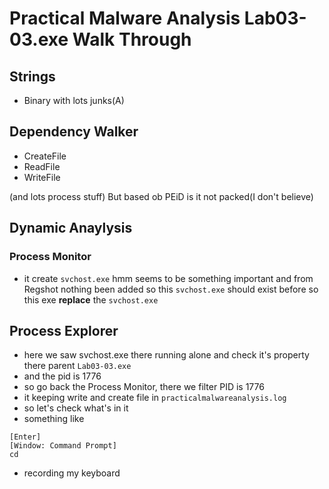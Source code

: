 # Practical Malware Analysis Lab03-03.exe Walk Through

## Strings

* Binary with lots junks(A)

## Dependency Walker

* CreateFile
* ReadFile
* WriteFile

(and lots process stuff)
But based ob PEiD is it not packed(I don't believe)

## Dynamic Anaylysis

### Process Monitor

* it create `svchost.exe` hmm seems to be something important and from Regshot nothing been added so this `svchost.exe` should exist before so this exe **replace** the `svchost.exe`

## Process Explorer

* here we saw svchost.exe there running alone and check it's property there parent `Lab03-03.exe`
* and the pid is 1776
* so go back the Process Monitor, there we filter PID is 1776
* it keeping write and create file in `practicalmalwareanalysis.log`
* so let's check what's in it 
* something like 
```
[Enter]
[Window: Command Prompt]
cd
```
* recording my keyboard